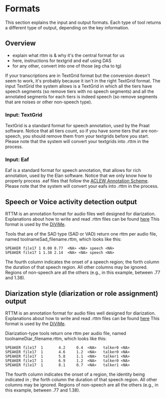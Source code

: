 # Formats

This section explains the input and output formats. Each type of tool returns a different type of output, depending on the key information.

## Overview

- explain what rttm is & why it's the central format for us
- here, instructions for textgrid and eaf using DAS
- for any other, convert into one of those (eg cha to tg) 



If your transcriptions are in TextGrid format but the conversion doesn't seem to work, it's probably because it isn't in the right TextGrid format. 
The input TextGrid the system allows is a TextGrid in which all the tiers have speech segments (so remove tiers with no speech segments) and all the annotated segments for each tiers is indeed speech (so remove segments that are noises or other non-speech type). 

### Input: TextGrid

TextGrid is a standard format for speech annotation, used by the Praat software. Notice that all tiers count, so if you have some tiers that are non-speech, you should remove them from your textgrids before you start. Please note that the system will convert your textgrids into .rttm in the process.

### Input: Eaf

Eaf is a standard format for speech annotation, that allows for rich annotation, used by the Elan software. Notice that we only know how to properly process .eaf files that follow the [ACLEW Annotation Scheme](https://osf.io/b2jep/wiki/home/). Please note that the system will convert your eafs into .rttm in the process.


## Speech or Voice activity detection output

RTTM is an annotation format for audio files well designed for diarization. Explanations about how to write and read .rttm files can be found [here](https://catalog.ldc.upenn.edu/docs/LDC2004T12/RTTM-format-v13.pdf)
This format is used by the [DiViMe](https://github.com/srvk/DiViMe).


Tools that are of the SAD type (SAD or VAD) return one rttm per audio file, named toolnameSad_filename.rttm, which looks like this:

```
SPEAKER file17 1 0.00 0.77	<NA> <NA> speech <NA>
SPEAKER file17 1 1.38 2.14	<NA> <NA> speech <NA>

```

The fourth column indicates the onset of a speech region; the forth column the duration of that speech region. All other columns may be ignored. Regions of non-speech are all the others (e.g., in this example, between .77 and 1.38).

## Diarization style (diarization or role assignment) output

RTTM is an annotation format for audio files well designed for diarization. Explanations about how to write and read .rttm files can be found [here](https://catalog.ldc.upenn.edu/docs/LDC2004T12/RTTM-format-v13.pdf)
This format is used by the [DiViMe](https://github.com/srvk/DiViMe).


Diarization-type tools return one rttm per audio file, named toolnameDiar_filename.rttm, which looks like this:

```
SPEAKER file17  1       4.2     0.4  <NA>   talker0	<NA>
SPEAKER file17  1       4.6     1.2  <NA>   talker0	<NA>
SPEAKER file17  1       5.8     1.1  <NA>   talker1	<NA> 
SPEAKER file17  1       6.9     1.2  <NA>   talker0	<NA>
SPEAKER file17  1       8.1     0.7  <NA>   talker1	<NA>  
```


The fourth column indicates the onset of a region, the identity being indicated in ; the forth column the duration of that speech region. All other columns may be ignored. Regions of non-speech are all the others (e.g., in this example, between .77 and 1.38).




